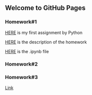 ## Welcome to GitHub Pages



### Homework#1
[HERE](spring22-yasinsecal/HW1/Homework#1.html) is my first assignment by Python

[HERE](HW1/IE360_Spring22_HW1.pdf) is the description of the homework

[HERE](HW1/Homework#1.ipynb) is the .ipynb file
### Homework#2
### Homework#3

[Link](https://moodle.boun.edu.tr)
